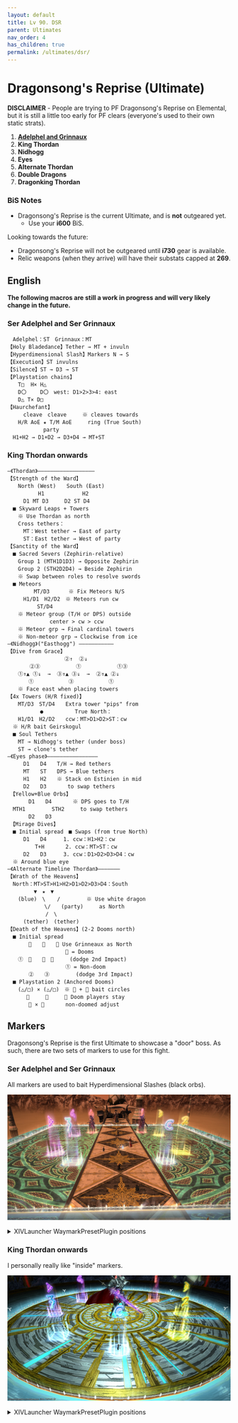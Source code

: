 ```yaml
---
layout: default
title: Lv 90. DSR
parent: Ultimates
nav_order: 4
has_children: true
permalink: /ultimates/dsr/
---
```


# Dragonsong's Reprise (Ultimate)

**DISCLAIMER** - People are trying to PF Dragonsong's Reprise on Elemental, but it is still a little too early for PF clears (everyone's used to their own static strats).

1. [**Adelphel and Grinnaux**](en/01_adelphel_and_grinnaux.md)
2. **King Thordan**
3. **Nidhogg**
4. **Eyes**
5. **Alternate Thordan**
6. **Double Dragons**
7. **Dragonking Thordan**

### BiS Notes

- Dragonsong's Reprise is the current Ultimate, and is **not** outgeared yet.
    - Use your **i600** BiS.

Looking towards the future:

- Dragonsong's Reprise will not be outgeared until **i730** gear is available.
- Relic weapons (when they arrive) will have their substats capped at **269**.

## English

**The following macros are still a work in progress and will very likely change in the future.**

### Ser Adelphel and Ser Grinnaux
```
　Adelphel：ST　Grinnaux：MT
【Holy Bladedance】Tether → MT + invuln
【Hyperdimensional Slash】Markers N → S
【Execution】ST invulns
【Silence】ST → D3 → ST
【Playstation chains】
　　T□  H× H△
　　D〇　 　D〇　west: D1>2>3>4: east
　　D△ T× D□
【Haurchefant】
　　　cleave　cleave　　　※ cleaves towards
　　H/R AoE ★ T/M AoE　　　ring (True South)
　　　　　   party
　H1+H2 → D1+D2 → D3+D4 → MT+ST
```
### King Thordan onwards
```
―《Thordan》――――――――――――――――――
【Strength of the Ward】
　　North (West)　　South (East)
　　　　   H1　　　　　　  H2
　　　D1 MT D3　　　D2 ST D4
　■ Skyward Leaps + Towers
　　※ Use Thordan as north
　　Cross tethers：
　　　MT：West tether → East of party
　　　ST：East tether → West of party
【Sanctity of the Ward】
　■ Sacred Severs (Zephirin-relative)
　　Group 1 (MTH1D1D3) → Opposite Zephirin
　　Group 2 (STH2D2D4) → Beside Zephirin
　　※ Swap between roles to resolve swords
　■ Meteors
　　　　　MT/D3　　　 ※ Fix Meteors N/S
　　　H1/D1　H2/D2　※ Meteors run cw
 　　　　　ST/D4
　　※ Meteor group (T/H or DPS) outside
　　　　　　　　center > cw > ccw
　　※ Meteor grp → Final cardinal towers
　　※ Non-meteor grp → Clockwise from ice
―《Nidhogg》("Easthogg") ―――――――――――
【Dive from Grace】
　　　　　　　　　   ②↑  ②↓
　　　  ②③　　　　　   ①　　　　　   ①③
　　①↑▲ ①↓  →  ③↑▲ ③↓  →  ②↑▲ ②↓
　　　　①　　　　　　 ③　　　　　　 ①
　　※ Face east when placing towers
【4x Towers (H/R fixed)】
　　MT/D3　ST/D4　　Extra tower "pips" from
　　　　　  ●　　　　　　True North：
　　H1/D1　H2/D2　　ccw：MT>D1>D2>ST：cw
　※ H/R bait Geirskogul
　■ Soul Tethers
　　MT → Nidhogg's tether (under boss)
　　ST → clone's tether
―《Eyes phase》――――――――――――――――
　　　D1　　D4　　T/H → Red tethers
　　　MT　　ST　　DPS → Blue tethers
　　　H1　　H2　　※ Stack on Estinien in mid
　　　D2　　D3　　　　to swap tethers
　【Yellow+Blue Orbs】
　　　　D1　　D4　　　　※ DPS goes to T/H
　MTH1　　　　　STH2　　　to swap tethers
　　　　D2　　D3
　【Mirage Dives】
　■ Initial spread　■ Swaps (from true North)
　　　D1　　D4　 　 1. ccw：H1>H2：cw
　　　　  T+H　　　　2. ccw：MT>ST：cw
　　　D2　　D3　  　3. ccw：D1>D2>D3>D4：cw
　※ Around blue eye
―《Alternate Timeline Thordan》―――――――
【Wrath of the Heavens】
　North：MT>ST>H1>H2>D1>D2>D3>D4：South
　　　　　▼　★　▼
　　(blue)　\　  /　　　　　※ Use white dragon
　　　　　　　\/　　(party)　　　as North
　　　　　　  /　\　
　　　(tether)　(tether)
【Death of the Heavens】(2-2 Dooms north)
　■ Initial spread
　　　　　　　　※ Use Grinneaux as North
　　　　　　　　　　　 = Dooms
　　①　　　　④　　　(dodge 2nd Impact)
　　　　　　　　　　　① = Non-doom
　　　　②　　③　　　　　(dodge 3rd Impact)
　■ Playstation 2 (Anchored Dooms)
　　(△/□) × (△/□)　※  +  bait circles
　　　 　　　　　　※ Doom players stay
　　　　 × 　　　　non-doomed adjust
```

## Markers

Dragonsong's Reprise is the first Ultimate to showcase a "door" boss. As such, there are two sets of markers to use for this fight.

### Ser Adelphel and Ser Grinnaux

All markers are used to bait Hyperdimensional Slashes (black orbs).

![](images/markers_1.jpg)
<details>
<summary>XIVLauncher WaymarkPresetPlugin positions</summary>

<div class="language-json highlighter-rouge"><div class="highlight"><pre class="highlight">
<code>{"Name":"Adelphel and Grinnaux","MapID":788,"A":{"X":93.015,"Y":0.0,"Z":89.036,"ID":0,"Active":true},"B":{"X":110.964,"Y":0.0,"Z":93.015,"ID":1,"Active":true},"C":{"X":106.985,"Y":0.0,"Z":110.964,"ID":2,"Active":true},"D":{"X":89.036,"Y":0.0,"Z":106.985,"ID":3,"Active":true},"One":{"X":106.985,"Y":0.0,"Z":89.036,"ID":4,"Active":true},"Two":{"X":110.964,"Y":0.0,"Z":106.985,"ID":5,"Active":true},"Three":{"X":93.015,"Y":0.0,"Z":110.964,"ID":6,"Active":true},"Four":{"X":89.036,"Y":0.0,"Z":93.015,"ID":7,"Active":true}}
</code></pre></div></div>

</details>

### King Thordan onwards

I personally really like "inside" markers.

![](images/markers_2.jpg)
<details>
<summary>XIVLauncher WaymarkPresetPlugin positions</summary>

<div class="language-json highlighter-rouge"><div class="highlight"><pre class="highlight">
<code>{"Name":"Dragonsong's Reprise","MapID":788,"A":{"X":100.0,"Y":0.0,"Z":87.0,"ID":0,"Active":true},"B":{"X":113.0,"Y":0.0,"Z":100.0,"ID":1,"Active":true},"C":{"X":100.0,"Y":0.0,"Z":113.0,"ID":2,"Active":true},"D":{"X":87.0,"Y":0.0,"Z":100.0,"ID":3,"Active":true},"One":{"X":109.192,"Y":0.0,"Z":90.808,"ID":4,"Active":true},"Two":{"X":109.192,"Y":0.0,"Z":109.192,"ID":5,"Active":true},"Three":{"X":90.808,"Y":0.0,"Z":109.192,"ID":6,"Active":true},"Four":{"X":90.808,"Y":0.0,"Z":90.808,"ID":7,"Active":true}}
</code></pre></div></div>

</details>

